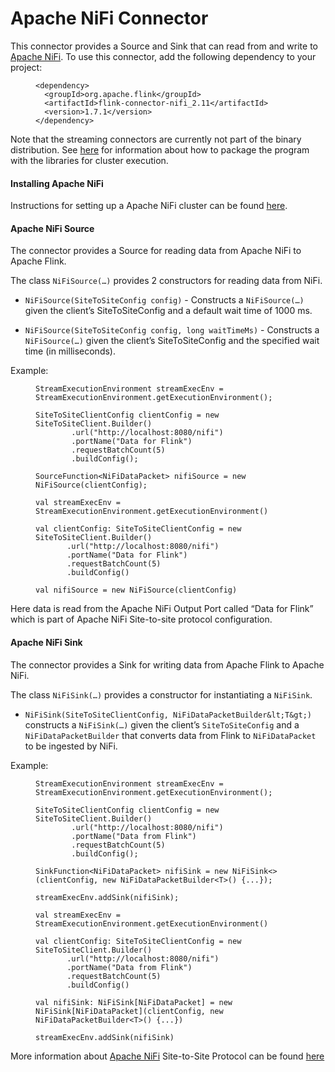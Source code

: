 

# Apache NiFi Connector

This connector provides a Source and Sink that can read from and write to [Apache NiFi](https://nifi.apache.org/). To use this connector, add the following dependency to your project:

<figure class="highlight">

```
<dependency>
  <groupId>org.apache.flink</groupId>
  <artifactId>flink-connector-nifi_2.11</artifactId>
  <version>1.7.1</version>
</dependency>
```

</figure>

Note that the streaming connectors are currently not part of the binary distribution. See [here](//ci.apache.org/projects/flink/flink-docs-release-1.7/dev/linking.html) for information about how to package the program with the libraries for cluster execution.

#### Installing Apache NiFi

Instructions for setting up a Apache NiFi cluster can be found [here](https://nifi.apache.org/docs/nifi-docs/html/administration-guide.html#how-to-install-and-start-nifi).

#### Apache NiFi Source

The connector provides a Source for reading data from Apache NiFi to Apache Flink.

The class `NiFiSource(…)` provides 2 constructors for reading data from NiFi.

*   `NiFiSource(SiteToSiteConfig config)` - Constructs a `NiFiSource(…)` given the client’s SiteToSiteConfig and a default wait time of 1000 ms.

*   `NiFiSource(SiteToSiteConfig config, long waitTimeMs)` - Constructs a `NiFiSource(…)` given the client’s SiteToSiteConfig and the specified wait time (in milliseconds).

Example:

<figure class="highlight">

```
StreamExecutionEnvironment streamExecEnv = StreamExecutionEnvironment.getExecutionEnvironment();

SiteToSiteClientConfig clientConfig = new SiteToSiteClient.Builder()
        .url("http://localhost:8080/nifi")
        .portName("Data for Flink")
        .requestBatchCount(5)
        .buildConfig();

SourceFunction<NiFiDataPacket> nifiSource = new NiFiSource(clientConfig);
```

</figure>

<figure class="highlight">

```
val streamExecEnv = StreamExecutionEnvironment.getExecutionEnvironment()

val clientConfig: SiteToSiteClientConfig = new SiteToSiteClient.Builder()
       .url("http://localhost:8080/nifi")
       .portName("Data for Flink")
       .requestBatchCount(5)
       .buildConfig()

val nifiSource = new NiFiSource(clientConfig) 
```

</figure>

Here data is read from the Apache NiFi Output Port called “Data for Flink” which is part of Apache NiFi Site-to-site protocol configuration.

#### Apache NiFi Sink

The connector provides a Sink for writing data from Apache Flink to Apache NiFi.

The class `NiFiSink(…)` provides a constructor for instantiating a `NiFiSink`.

*   `NiFiSink(SiteToSiteClientConfig, NiFiDataPacketBuilder&lt;T&gt;)` constructs a `NiFiSink(…)` given the client’s `SiteToSiteConfig` and a `NiFiDataPacketBuilder` that converts data from Flink to `NiFiDataPacket` to be ingested by NiFi.

Example:

<figure class="highlight">

```
StreamExecutionEnvironment streamExecEnv = StreamExecutionEnvironment.getExecutionEnvironment();

SiteToSiteClientConfig clientConfig = new SiteToSiteClient.Builder()
        .url("http://localhost:8080/nifi")
        .portName("Data from Flink")
        .requestBatchCount(5)
        .buildConfig();

SinkFunction<NiFiDataPacket> nifiSink = new NiFiSink<>(clientConfig, new NiFiDataPacketBuilder<T>() {...});

streamExecEnv.addSink(nifiSink);
```

</figure>

<figure class="highlight">

```
val streamExecEnv = StreamExecutionEnvironment.getExecutionEnvironment()

val clientConfig: SiteToSiteClientConfig = new SiteToSiteClient.Builder()
       .url("http://localhost:8080/nifi")
       .portName("Data from Flink")
       .requestBatchCount(5)
       .buildConfig()

val nifiSink: NiFiSink[NiFiDataPacket] = new NiFiSink[NiFiDataPacket](clientConfig, new NiFiDataPacketBuilder<T>() {...})

streamExecEnv.addSink(nifiSink)
```

</figure>

More information about [Apache NiFi](https://nifi.apache.org) Site-to-Site Protocol can be found [here](https://nifi.apache.org/docs/nifi-docs/html/user-guide.html#site-to-site)

